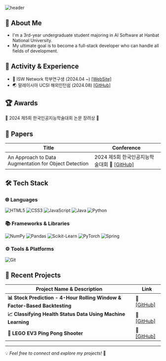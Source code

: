 
<div>
  
  <!--Header-->
  ![header](https://capsule-render.vercel.app/api?type=waving&color=gradient&height=300&section=header&text=Good%20to%20see%20you%20%F0%9F%A4%97)


  
</div>

<div>
  <!--Body-->

  ## 👀 About Me
  
-  I'm a 3rd-year undergraduate student majoring in AI Software at Hanbat National University.
-  My ultimate goal is to become a full-stack developer who can handle all fields of development.
  

## 🌟 Activity & Experience
-  🔬 ISW Network 학부연구생 (2024.04 ~)  [[WebSite]](https://sites.google.com/view/hisw)  
-  🌏 말레이시아 UCSI 해외인턴쉽 (2024.08)  [[GitHub]](https://github.com/2024-01-UCSI-HB-project)  

## 🏆 Awards
🥉 2024 제5회 한국인공지능학술대회 논문 장려상 🥉 

## 📄 Papers  

| Title | Conference |
|------|------|  
| An Approach to Data Augmentation for Object Detection | 2024 제5회 한국인공지능학술대회 🔗 [[GitHub]](https://github.com/HANJAEWOONG1233/Traffic-light-classification-code)  



## 🛠️ Tech Stack  

### 🌐 Languages   
![HTML5](https://img.shields.io/badge/HTML5-E34F26?style=for-the-badge&logo=html5&logoColor=white)  ![CSS3](https://img.shields.io/badge/CSS3-1572B6?style=for-the-badge&logo=css3&logoColor=white)  ![JavaScript](https://img.shields.io/badge/JavaScript-F7DF1E?style=for-the-badge&logo=javascript&logoColor=black)  ![Java](https://img.shields.io/badge/Java-007396?style=for-the-badge&logo=java&logoColor=white)  ![Python](https://img.shields.io/badge/Python-3776AB?style=for-the-badge&logo=python&logoColor=white)  

### 📚 Frameworks & Libraries 
![NumPy](https://img.shields.io/badge/NumPy-013243?style=for-the-badge&logo=numpy&logoColor=white)  ![Pandas](https://img.shields.io/badge/Pandas-150458?style=for-the-badge&logo=pandas&logoColor=white)  ![Scikit-Learn](https://img.shields.io/badge/Scikit--Learn-F7931E?style=for-the-badge&logo=scikitlearn&logoColor=white)  ![PyTorch](https://img.shields.io/badge/PyTorch-EE4C2C?style=for-the-badge&logo=pytorch&logoColor=white)  ![Spring](https://img.shields.io/badge/Spring-6DB33F?style=for-the-badge&logo=spring&logoColor=white)  

### ⚙️ Tools & Platforms 
![Git](https://img.shields.io/badge/Git-F05032?style=for-the-badge&logo=git&logoColor=white)  

## 🚀 Recent Projects  

| **Project Name & Description** | **Link** |
|----------------------------------|------------|
| **📊 Stock Prediction - 4-Hour Rolling Window & Factor-Based Backtesting** | 🔗 [[GitHub]](https://github.com/HANJAEWOONG1233/Stock-Prediction-RollingWindow) |
| **📈 Classifying Health Status Data Using Machine Learning** |🔗 [[GitHub]](https://github.com/HANJAEWOONG1233/Classifying-health-status-data-using-machine-learning) |
| **🤖 LEGO EV3 Ping Pong Shooter** | 🔗 [[GitHub]](https://github.com/HANJAEWOONG1233/LEGO-EV3-PingPongShooter) |

---

💡 *Feel free to connect and explore my projects!* 🚀  
